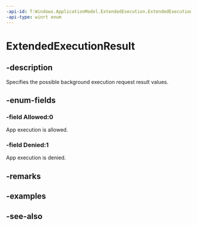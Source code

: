 ```yaml
---
-api-id: T:Windows.ApplicationModel.ExtendedExecution.ExtendedExecutionResult
-api-type: winrt enum
---
```


<!-- Enumeration syntax
public enum Windows.ApplicationModel.ExtendedExecution.ExtendedExecutionResult : int
-->

# ExtendedExecutionResult

## -description
Specifies the possible background execution request result values.

## -enum-fields
### -field Allowed:0
App execution is allowed.

### -field Denied:1
App execution is denied.


## -remarks

## -examples

## -see-also